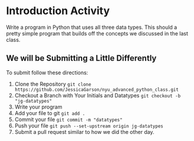 # Introduction Activity
Write a program in Python that uses all three data types. This should a pretty simple program that builds off the concepts we discussed in the last class.

## We will be Submitting a Little Differently
To submit follow these directions:

1. Clone the Repository
`git clone https://github.com/JessicaGarson/nyu_advanced_python_class.git`
2. Checkout a Branch with Your Initials and Datatypes
`git checkout -b "jg-datatypes"`
3. Write your program
4. Add your file to git
`git add .`
5. Commit your file
`git commit -m "datatypes"`
6. Push your file
`git push --set-upstream origin jg-datatypes`
7. Submit a pull request similar to how we did the other day.
